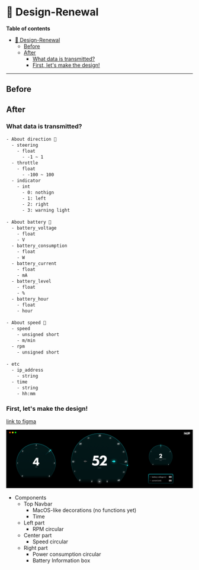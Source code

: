 # :art: Design-Renewal
**Table of contents**
- [:art: Design-Renewal](#art-design-renewal)
  - [Before](#before)
  - [After](#after)
    - [What data is transmitted?](#what-data-is-transmitted)
    - [First, let's make the design!](#first-lets-make-the-design)

<hr>

## Before

## After
### What data is transmitted?
```
- About direction 🔽
  - steering
    - float
      - -1 ~ 1
  - throttle
    - float
      - -100 ~ 100
  - indicator
    - int
      - 0: nothign
      - 1: left
      - 2: right
      - 3: warning light

- About battery 🔋
  - battery_voltage
    - float
    - V
  - battery_consumption
    - float
    - W
  - battery_current
    - float
    - mA
  - battery_level
    - float
    - %
  - battery_hour
    - float
    - hour

- About speed 🚤
  - speed
    - unsigned short
    - m/min
  - rpm
    - unsigned short

- etc
  - ip_address
    - string
  - time
    - string
    - hh:mm
```

### First, let's make the design!

[link to figma](https://www.figma.com/file/AbLx0dzamewmdk4J5WxrAq/DES02-PiRacer-Instrument-Dashboard?type=design&node-id=0%3A1&mode=design&t=hcxtPzIukX6i8xZH-1)


<img src="./imgs/dashboard.png" alt="DASHBOARD_IMG">

- Components
  - Top Navbar
    - MacOS-like decorations (no functions yet)
    - Time
  - Left part
    - RPM circular
  - Center part
    - Speed circular
  - Right part
    - Power consumption circular
    - Battery Information box
